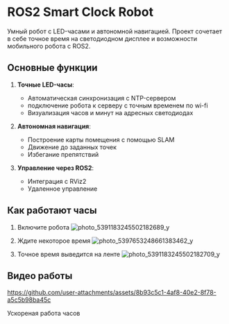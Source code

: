 # ROS2 Smart Clock Robot



Умный робот с LED-часами и автономной навигацией. Проект сочетает в себе точное время на светодиодном дисплее и возможности мобильного робота с ROS2.

## Основные функции

1. **Точные LED-часы**:
   - Автоматическая синхронизация с NTP-сервером
   - подключение робота к серверу с точным временем по wi-fi
   - Визуализация часов и минут на адресных светодиодах

2. **Автономная навигация**:
   - Построение карты помещения с помощью SLAM
   - Движение до заданных точек
   - Избегание препятствий

3. **Управление через ROS2**:
   - Интеграция с RViz2
   - Удаленное управление

## Как работают часы

1. Включите робота
![photo_5391183245502182689_y](https://github.com/user-attachments/assets/58ebbd89-baf1-4ab6-994c-ae0f73dbb732)

2. Ждите некоторое время 
![photo_5397653248661383462_y](https://github.com/user-attachments/assets/90a51636-7758-4818-ba83-0426fa0ae4d4)

3. Точное время выведится на ленте
![photo_5391183245502182709_y](https://github.com/user-attachments/assets/5cb8d61f-1b67-4895-a8c3-57ead8f317a8)



## Видео работы



https://github.com/user-attachments/assets/8b93c5c1-4af8-40e2-8f78-a5c5b98ba45c


Ускореная работа часов
